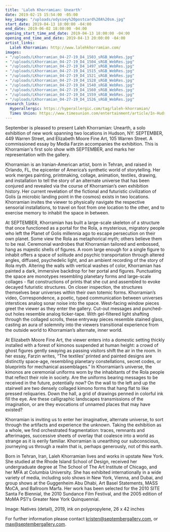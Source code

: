 ```yaml
---
title: 'Laleh Khorramian: Unearth'
date: 2019-02-15 15:54:00 -05:00
key_image: "/uploads/odyssey%20postcard%20A%20sm.jpg"
start_date: 2019-04-13 18:00:00 -04:00
end_date: 2019-06-02 18:00:00 -04:00
opening_start_time_and_date: 2019-04-13 18:00:00 -04:00
opening_end_time_and_date: 2019-04-13 20:00:00 -04:00
artist_links:
  Laleh Khorramian: http://www.lalehkhorramian.com/
images:
- "/uploads/LKhorramian_04-27-19_D4_1503_sRGB_WebRes.jpg"
- "/uploads/LKhorramian_04-27-19_D4_1504_sRGB_WebRes.jpg"
- "/uploads/LKhorramian_04-27-19_D4_1497_sRGB_WebRes.jpg"
- "/uploads/LKhorramian_04-27-19_D4_1515_sRGB_WebRes.jpg"
- "/uploads/LKhorramian_04-27-19_D4_1521_sRGB_WebRes.jpg"
- "/uploads/LKhorramian_04-27-19_D4_1528_sRGB_WebRes.jpg"
- "/uploads/LKhorramian_04-27-19_D4_1540_sRGB_WebRes.jpg"
- "/uploads/LKhorramian_04-27-19_D4_1560_sRGB_WebRes.jpg"
- "/uploads/LKhorramian_04-27-19_D4_1559_sRGB_WebRes.jpg"
- "/uploads/LKhorramian_04-27-19_D4_1526_sRGB_WebRes.jpg"
research_links:
  Hyperallergic: https://hyperallergic.com/tag/laleh-khorramian/
  Times Union: https://www.timesunion.com/entertainment/article/In-Hudson-taste-of-big-city-arts-scene-13891660.php
---
```


September is pleased to present Laleh Khorramian: Unearth, a solo exhibition of new work spanning two locations in Hudson, NY: SEPTEMBER, 449 Warren Street, and Elizabeth Moore Fine Art, 105 Warren Street. A commissioned essay by Media Farzin accompanies the exhibition. This is Khorramian's first solo show with SEPTEMBER, and marks her representation with the gallery.

Khorramian is an Iranian-American artist, born in Tehran, and raised in Orlando, FL, the epicenter of America’s synthetic world of storytelling. Her work merges painting, printmaking, collage, animation, textiles, drawing, and installation to tell the story of an alternate universe that has been conjured and revealed via the course of Khorramian’s own exhibition history. Her current revelation of the fictional and futuristic civilization of Golis (a microbic landing point in the cosmos) exists in two locations. Khorramian invites the viewer to physically navigate the respective sensorial installations, to travel on foot from one location to the other, and to exercise memory to inhabit the space in between.

At SEPTEMBER, Khorramian has built a large-scale skeleton of a structure that once functioned as a portal for the Rola, a mysterious, migratory people who left the Planet of Golis millennia ago to escape persecution on their own planet. Some view the Rola as metaphorical myth; others believe them to be real. Ceremonial wardrobes that Khorramian tailored and embossed, hang as majestic shells of figures. A room large enough for a single figure to inhabit offers a space of solitude and psychic transportation through altered angles, diffused, psychedelic light, and an ambient recording of the story of Rola myth. Altering the walls with vertical washes of color, Khorramian has painted a dark, immersive backdrop for her portal and figures. Punctuating the space are monotypes resembling planetary forms and large-scale collages - flat constructions of prints that she cut and assembled to evoke decayed futuristic structures. On closer inspection, the structures themselves bear universes within their own totemic forms. Khorramian’s video, Correspondence, a poetic, typed communication between universes interstices analog sonar noise into the space. West-facing window pieces greet the viewer as they enter the gallery. Cut-out messages and punched-out holes resemble analog ticker-tape. With gel-filtered light shafting through the collaged scrolls, these entryway pieces resemble stained glass, casting an aura of solemnity into the viewers transitional experience from the outside world to Khorramian’s alternate, inner world.

At Elizabeth Moore Fine Art, the viewer enters into a domestic setting thickly installed with a forest of kimonos suspended at human height: a crowd of ghost figures gently swaying as passing visitors shift the air in the room. In her essay, Farzin writes, “The textiles’ printed and painted designs are distinctly space-age, resembling planetary constellations, secret codes, or blueprints for mechanical assemblages.” In Khorramian’s universe, the kimonos are ceremonial uniforms worn by the inhabitants of the Rola people that reflect their role in society. Are the uniforms bearing messages to be received in the future, potentially now? On the wall to the left and up the stairwell are two densely collaged kimono forms that hang flat to like pressed reliquaries. Down the hall, a grid of drawings penned in colorful ink fill the eye. Are these calligraphic landscapes transmissions of the imagination, or are they evocations of unnamed places that may have existed?

Khorramian is inviting us to enter her imaginative, alternate universe, to sort through the artifacts and experience the unknown. Taking the exhibition as a whole, we find orchestrated fragmentation: traces, remnants and afterimages, successive sheets of overlay that coalesce into a world as strange as it is eerily familiar. Khorramian is unearthing our subconscious, journeying us through a realm that is, perhaps generously, not of this earth.
 
Born in Tehran, Iran, Laleh Khorramian lives and works in upstate New York. She studied at the Rhode Island School of Design, received her undergraduate degree at The School of The Art Institute of Chicago, and her MFA at Columbia University. She has exhibited internationally in a wide variety of media, including solo shows in New York, Vienna, and Dubai, and group shows at the Guggenheim Abu Dhabi, Art Basel Statements, MASS MoCA, and Ballroom Marfa. Her work has been selected for the 2010 SITE Santa Fe Biennial, the 2010 Sundance Film Festival, and the 2005 edition of MoMA PS1's Greater New York Quinquennial.

Image: Natives (detail), 2019, ink on polypropylene, 26 x 42 inches

For further information please contact kristen@septembergallery.com, or max@septembergallery.com.